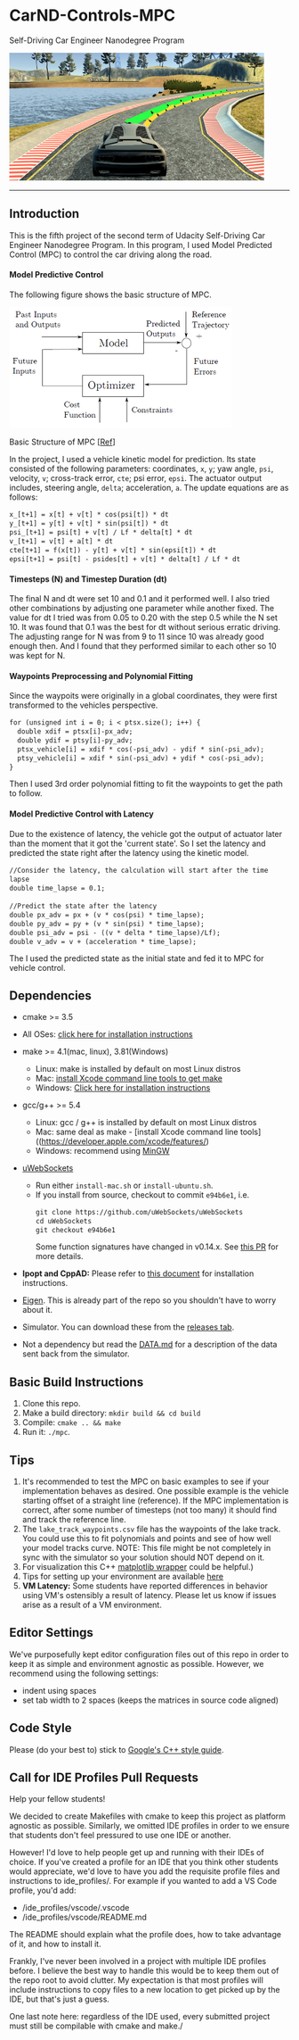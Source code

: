 # CarND-Controls-MPC
Self-Driving Car Engineer Nanodegree Program

![figure missed](/images/mpc-image.png)

------


## Introduction

This is the fifth project of the second term of Udacity Self-Driving Car Engineer Nanodegree Program. In this program, I used Model Predicted Control (MPC) to control the car driving along the road.

#### Model Predictive Control
The following figure shows the basic structure of MPC.

![figure missed](/images/mpc-model.png "Basic Structure of MPC")

Basic Structure of MPC [[Ref](https://www.mdpi.com/2075-1702/5/1/6/pdf)]

In the project, I used a vehicle kinetic model for prediction. Its state consisted of the following parameters: coordinates, `x`, `y`; yaw angle, `psi`, velocity, `v`; cross-track error, `cte`; psi error, `epsi`. The actuator output includes, steering angle, `delta`; acceleration, `a`. The update equations are as follows:

```
x_[t+1] = x[t] + v[t] * cos(psi[t]) * dt
y_[t+1] = y[t] + v[t] * sin(psi[t]) * dt
psi_[t+1] = psi[t] + v[t] / Lf * delta[t] * dt
v_[t+1] = v[t] + a[t] * dt
cte[t+1] = f(x[t]) - y[t] + v[t] * sin(epsi[t]) * dt
epsi[t+1] = psi[t] - psides[t] + v[t] * delta[t] / Lf * dt
```

#### Timesteps (N) and Timestep Duration (dt)

The final N and dt were set 10 and 0.1 and it performed well. I also tried other combinations by adjusting one parameter while another fixed. The value for dt I tried was from 0.05 to 0.20 with the step 0.5 while the N set 10. It was found that 0.1 was the best for dt without serious erratic driving. The adjusting range for N was from 9 to 11 since 10 was already good enough then. And I found that they performed similar to each other so 10 was kept for N.

####  Waypoints Preprocessing and Polynomial Fitting

Since the waypoits were originally in a global coordinates, they were first transformed to the vehicles perspective.

```
for (unsigned int i = 0; i < ptsx.size(); i++) {
  double xdif = ptsx[i]-px_adv;
  double ydif = ptsy[i]-py_adv;
  ptsx_vehicle[i] = xdif * cos(-psi_adv) - ydif * sin(-psi_adv);
  ptsy_vehicle[i] = xdif * sin(-psi_adv) + ydif * cos(-psi_adv);
}
```

Then I used 3rd order polynomial fitting to fit the waypoints to get the path to follow.

#### Model Predictive Control with Latency

Due to the existence of latency, the vehicle got the output of actuator later than the moment that it got the 'current state'. So I set the latency and predicted the state right after the latency using the kinetic model.

```
//Consider the latency, the calculation will start after the time lapse
double time_lapse = 0.1;

//Predict the state after the latency
double px_adv = px + (v * cos(psi) * time_lapse);
double py_adv = py + (v * sin(psi) * time_lapse);
double psi_adv = psi - ((v * delta * time_lapse)/Lf);
double v_adv = v + (acceleration * time_lapse);
```

The I used the predicted state as the initial state and fed it to MPC for vehicle control.

## Dependencies

* cmake >= 3.5
 * All OSes: [click here for installation instructions](https://cmake.org/install/)
* make >= 4.1(mac, linux), 3.81(Windows)
  * Linux: make is installed by default on most Linux distros
  * Mac: [install Xcode command line tools to get make](https://developer.apple.com/xcode/features/)
  * Windows: [Click here for installation instructions](http://gnuwin32.sourceforge.net/packages/make.htm)
* gcc/g++ >= 5.4
  * Linux: gcc / g++ is installed by default on most Linux distros
  * Mac: same deal as make - [install Xcode command line tools]((https://developer.apple.com/xcode/features/)
  * Windows: recommend using [MinGW](http://www.mingw.org/)
* [uWebSockets](https://github.com/uWebSockets/uWebSockets)
  * Run either `install-mac.sh` or `install-ubuntu.sh`.
  * If you install from source, checkout to commit `e94b6e1`, i.e.
    ```
    git clone https://github.com/uWebSockets/uWebSockets
    cd uWebSockets
    git checkout e94b6e1
    ```
    Some function signatures have changed in v0.14.x. See [this PR](https://github.com/udacity/CarND-MPC-Project/pull/3) for more details.

* **Ipopt and CppAD:** Please refer to [this document](https://github.com/udacity/CarND-MPC-Project/blob/master/install_Ipopt_CppAD.md) for installation instructions.
* [Eigen](http://eigen.tuxfamily.org/index.php?title=Main_Page). This is already part of the repo so you shouldn't have to worry about it.
* Simulator. You can download these from the [releases tab](https://github.com/udacity/self-driving-car-sim/releases).
* Not a dependency but read the [DATA.md](./DATA.md) for a description of the data sent back from the simulator.


## Basic Build Instructions

1. Clone this repo.
2. Make a build directory: `mkdir build && cd build`
3. Compile: `cmake .. && make`
4. Run it: `./mpc`.

## Tips

1. It's recommended to test the MPC on basic examples to see if your implementation behaves as desired. One possible example
is the vehicle starting offset of a straight line (reference). If the MPC implementation is correct, after some number of timesteps
(not too many) it should find and track the reference line.
2. The `lake_track_waypoints.csv` file has the waypoints of the lake track. You could use this to fit polynomials and points and see of how well your model tracks curve. NOTE: This file might be not completely in sync with the simulator so your solution should NOT depend on it.
3. For visualization this C++ [matplotlib wrapper](https://github.com/lava/matplotlib-cpp) could be helpful.)
4.  Tips for setting up your environment are available [here](https://classroom.udacity.com/nanodegrees/nd013/parts/40f38239-66b6-46ec-ae68-03afd8a601c8/modules/0949fca6-b379-42af-a919-ee50aa304e6a/lessons/f758c44c-5e40-4e01-93b5-1a82aa4e044f/concepts/23d376c7-0195-4276-bdf0-e02f1f3c665d)
5. **VM Latency:** Some students have reported differences in behavior using VM's ostensibly a result of latency.  Please let us know if issues arise as a result of a VM environment.

## Editor Settings

We've purposefully kept editor configuration files out of this repo in order to
keep it as simple and environment agnostic as possible. However, we recommend
using the following settings:

* indent using spaces
* set tab width to 2 spaces (keeps the matrices in source code aligned)

## Code Style

Please (do your best to) stick to [Google's C++ style guide](https://google.github.io/styleguide/cppguide.html).



## Call for IDE Profiles Pull Requests

Help your fellow students!

We decided to create Makefiles with cmake to keep this project as platform
agnostic as possible. Similarly, we omitted IDE profiles in order to we ensure
that students don't feel pressured to use one IDE or another.

However! I'd love to help people get up and running with their IDEs of choice.
If you've created a profile for an IDE that you think other students would
appreciate, we'd love to have you add the requisite profile files and
instructions to ide_profiles/. For example if you wanted to add a VS Code
profile, you'd add:

* /ide_profiles/vscode/.vscode
* /ide_profiles/vscode/README.md

The README should explain what the profile does, how to take advantage of it,
and how to install it.

Frankly, I've never been involved in a project with multiple IDE profiles
before. I believe the best way to handle this would be to keep them out of the
repo root to avoid clutter. My expectation is that most profiles will include
instructions to copy files to a new location to get picked up by the IDE, but
that's just a guess.

One last note here: regardless of the IDE used, every submitted project must
still be compilable with cmake and make./
